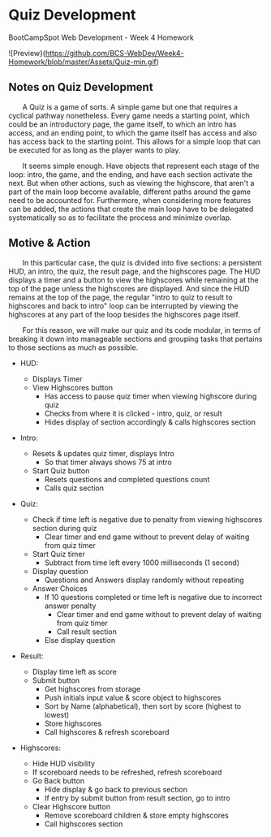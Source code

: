 # Quiz Development
BootCampSpot Web Development - Week 4 Homework

![Preview}(https://github.com/BCS-WebDev/Week4-Homework/blob/master/Assets/Quiz-min.gif)

## Notes on Quiz Development
&nbsp;&nbsp;&nbsp;&nbsp;&nbsp;&nbsp; A Quiz is a game of sorts. A simple game but
one that requires a cyclical pathway nonetheless. Every game needs a starting point,
which could be an introductory page, the game itself, to which an intro has access,
and an ending point, to which the game itself has access and also has access back
to the starting point. This allows for a simple loop that can be executed for as 
long as the player wants to play. 

&nbsp;&nbsp;&nbsp;&nbsp;&nbsp;&nbsp; It seems simple enough. Have objects that
represent each stage of the loop: intro, the game, and the ending, and have each
section activate the next. But when other actions, such as viewing the highscore,
that aren't a part of the main loop become available, different paths around the
game need to be accounted for. Furthermore, when considering more features can be
added, the actions that create the main loop have to be delegated systematically
so as to facilitate the process and minimize overlap.

## Motive & Action
&nbsp;&nbsp;&nbsp;&nbsp;&nbsp;&nbsp; In this particular case, the quiz is divided
into five sections: a persistent HUD, an intro, the quiz, the result page, and the
highscores page. The HUD displays a timer and a button to view the highscores while
remaining at the top of the page unless the highscores are displayed. And since the
HUD remains at the top of the page, the regular "intro to quiz to result to highscores
and back to intro" loop can be interrupted by viewing the highscores at any part of
the loop besides the highscores page itself.

&nbsp;&nbsp;&nbsp;&nbsp;&nbsp;&nbsp; For this reason, we will make our quiz and its
code modular, in terms of breaking it down into manageable sections and grouping tasks
that pertains to those sections as much as possible. 

* HUD:
    - Displays Timer
    - View Highscores button
        - Has access to pause quiz timer when viewing highscore during quiz
        - Checks from where it is clicked - intro, quiz, or result
        - Hides display of section accordingly & calls highscores section

* Intro:
    - Resets & updates quiz timer, displays Intro
        - So that timer always shows 75 at intro
    - Start Quiz button
        - Resets questions and completed questions count
        - Calls quiz section

* Quiz:
    - Check if time left is negative due to penalty from viewing highscores section during quiz
        - Clear timer and end game without to prevent delay of waiting from quiz timer
    - Start Quiz timer
        - Subtract from time left every 1000 milliseconds (1 second)
    - Display question
        - Questions and Answers display randomly without repeating
    - Answer Choices
        - If 10 questions completed or time left is negative due to incorrect answer penalty
            - Clear timer and end game without to prevent delay of waiting from quiz timer
            - Call result section
        - Else display question

* Result:
    - Display time left as score
    - Submit button
        - Get highscores from storage
        - Push initials input value & score object to highscores
        - Sort by Name (alphabetical), then sort by score (highest to lowest)
        - Store highscores
        - Call highscores & refresh scoreboard

* Highscores:
    - Hide HUD visibility
    - If scoreboard needs to be refreshed, refresh scoreboard
    - Go Back button
        - Hide display & go back to previous section
        - If entry by submit button from result section, go to intro
    - Clear Highscore button
        - Remove scoreboard children & store empty highscores
        - Call highscores section
